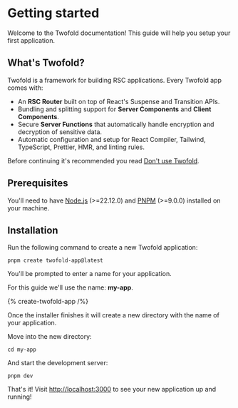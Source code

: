 # Getting started

Welcome to the Twofold documentation! This guide will help you setup your first application.

## What's Twofold?

Twofold is a framework for building RSC applications. Every Twofold app comes with:

- An **RSC Router** built on top of React's Suspense and Transition APIs.
- Bundling and splitting support for **Server Components** and **Client Components**.
- Secure **Server Functions** that automatically handle encryption and decryption of sensitive data.
- Automatic configuration and setup for React Compiler, Tailwind, TypeScript, Prettier, HMR, and linting rules.

Before continuing it's recommended you read [Don't use Twofold](/docs/philosophy/dont-use-twofold).

## Prerequisites

You'll need to have [Node.js](https://nodejs.org) (>=22.12.0) and [PNPM](https://pnpm.io) (>=9.0.0) installed on your machine.

## Installation

Run the following command to create a new Twofold application:

```text
pnpm create twofold-app@latest
```

You'll be prompted to enter a name for your application.

For this guide we'll use the name: **my-app**.

{% create-twofold-app /%}

Once the installer finishes it will create a new directory with the name of your application.

Move into the new directory:

```text
cd my-app
```

And start the development server:

```text
pnpm dev
```

That's it! Visit [http://localhost:3000](http://localhost:3000) to see your new application up and running!
